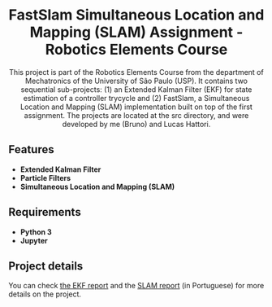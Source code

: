 <h1 align="center">
FastSlam Simultaneous Location and Mapping (SLAM) Assignment - Robotics Elements Course
</h1>

<p align="center">
    This project is part of the Robotics Elements Course from the department of Mechatronics of the University of São Paulo (USP).
    It contains two sequential sub-projects: (1) an Extended Kalman Filter (EKF) for state estimation of a controller trycycle and (2) FastSlam, a Simultaneous Location and Mapping (SLAM) implementation built on top of the first assignment. The projects are located at the src directory, and were developed by me (Bruno) and Lucas Hattori. 
</p>

## Features
[//]: # (Add the features of your project here:)

- **Extended Kalman Filter** 
- **Particle Filters** 
- **Simultaneous Location and Mapping (SLAM)**

## Requirements

- **Python 3**
- **Jupyter**

## Project details

You can check [the EKF report]() and the [SLAM report]() (in Portuguese) for more details on the project.
